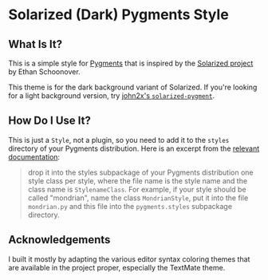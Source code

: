 # Solarized (Dark) Pygments Style

## What Is It?

This is a simple style for [Pygments][pygments_home] that is inspired by the
[Solarized project][solarized_home] by Ethan Schoonover.

This theme is for the dark background variant of Solarized. If you're looking
for a light background version, try
[john2x's `solarized-pygment`][light_bg_pygments].

[pygments_home]: http://pygments.org/
[solarized_home]: http://ethanschoonover.com/solarized
[light_bg_pygments]: https://github.com/john2x/solarized-pygment

## How Do I Use It?

This is just a ``Style``, not a plugin, so you need to add it to the ``styles``
directory of your Pygments distribution. Here is an excerpt from the [relevant
documentation][style_docs]:

> drop it into the styles subpackage of your Pygments distribution one style
> class per style, where the file name is the style name and the class name is
> `StylenameClass`. For example, if your style should be called "mondrian",
> name the class `MondrianStyle`, put it into the file `mondrian.py` and this
> file into the `pygments.styles` subpackage directory.

[style_docs]: http://pygments.org/docs/styles/

## Acknowledgements

I built it mostly by adapting the various editor syntax coloring themes that
are available in the project proper, especially the TextMate theme.

